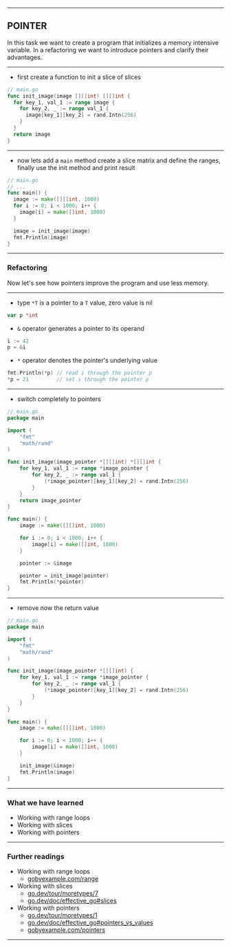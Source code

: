 <!-- .slide: data-background="img/POINTER/00.jpg" data-background-size="100%" data-background-position="50% 50%" -->
----

## POINTER

In this task we want to create a program that initializes a memory intensive variable. In a refactoring we want to introduce pointers and clarify their advantages.

----
* first create a function to init a slice of slices

```go
// main.go
func init_image(image [][]int) [][]int {
  for key_1, val_1 := range image {
    for key_2, _ := range val_1 {
      image[key_1][key_2] = rand.Intn(256)
    }
  }
  return image
}

```

----
* now lets add a `main` method create a slice matrix and define the ranges, finally use the init method and print result

```go
// main.go
// ...
func main() {
  image := make([][]int, 1000)
  for i := 0; i < 1000; i++ {
    image[i] = make([]int, 1000)
  }

  image = init_image(image)
  fmt.Println(image)
}

```

----

### Refactoring
Now let's see how pointers improve the program and use less memory.

----

* type `*T` is a pointer to a `T` value, zero value is nil

```go
var p *int
```

* `&` operator generates a pointer to its operand

```go
i := 42
p = &i
```

* `*` operator denotes the pointer's underlying value

```go
fmt.Println(*p) // read i through the pointer p
*p = 21         // set i through the pointer p
```

----

* switch completely to pointers

```go
// main.go
package main

import (
	"fmt"
	"math/rand"
)

func init_image(image_pointer *[][]int) *[][]int {
	for key_1, val_1 := range *image_pointer {
		for key_2, _ := range val_1 {
			(*image_pointer)[key_1][key_2] = rand.Intn(256)
		}
	}
	return image_pointer
}

func main() {
	image := make([][]int, 1000)

	for i := 0; i < 1000; i++ {
		image[i] = make([]int, 1000)
	}

	pointer := &image

	pointer = init_image(pointer)
	fmt.Println(*pointer)
}

```
----

* remove now the return value

```go
// main.go
package main

import (
	"fmt"
	"math/rand"
)

func init_image(image_pointer *[][]int) {
	for key_1, val_1 := range *image_pointer {
		for key_2, _ := range val_1 {
			(*image_pointer)[key_1][key_2] = rand.Intn(256)
		}
	}
}

func main() {
	image := make([][]int, 1000)

	for i := 0; i < 1000; i++ {
		image[i] = make([]int, 1000)
	}

	init_image(&image)
	fmt.Println(image)
}

```

----

### What we have learned
* Working with range loops
* Working with slices
* Working with pointers

----

### Further readings
* Working with range loops
  * [gobyexample.com/range](https://gobyexample.com/range)
* Working with slices
  * [go.dev/tour/moretypes/7](https://go.dev/tour/moretypes/7)
  * [go.dev/doc/effective_go#slices](https://go.dev/doc/effective_go#slices)
* Working with pointers
  * [go.dev/tour/moretypes/1](https://go.dev/tour/moretypes/1)
  * [go.dev/doc/effective_go#pointers_vs_values](https://go.dev/doc/effective_go#pointers_vs_values)
  * [gobyexample.com/pointers](https://gobyexample.com/pointers)

---
